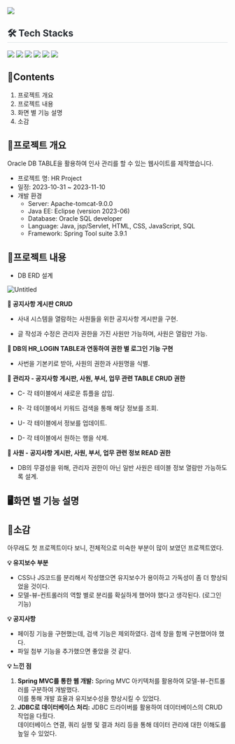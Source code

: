 <div align= "left">
    <img src="https://capsule-render.vercel.app/api?type=cylinder&color=39436f&height=120&text=HR%20Project&animation=&fontColor=e1e0e0&fontSize=70" 
</div>
    
<div style="text-align: left;">
    <h2 style="border-bottom: 1px solid #d8dee4; color: #282d33;"> 🛠️ Tech Stacks </h2>
    <div style="margin-top: 10px; text-align: left;" "text-align: left;"> <img src="https://img.shields.io/badge/CSS3-1572B6?style=flat-square&logo=CSS3&logoColor=white">
          <img src="https://img.shields.io/badge/HTML5-E34F26?style=flat-square&logo=HTML5&logoColor=white">
          <img src="https://img.shields.io/badge/Java-007396?style=flat-square&logo=Java&logoColor=white">
          <img src="https://img.shields.io/badge/Javascript-F7DF1E?style=flat-square&logo=Javascript&logoColor=white">
          <img src="https://img.shields.io/badge/Oracle-F80000?style=flat-square&logo=Oracle&logoColor=white">
          <img src="https://img.shields.io/badge/Spring-6DB33F?style=flat-square&logo=Spring&logoColor=white">
    </div>
</div>
    
    
## 📃Contents

1. 프로젝트 개요
2. 프로젝트 내용
3. 화면 별 기능 설명
4. 소감
   

## 📌프로젝트 개요

Oracle DB TABLE을 활용하여 인사 관리를 할 수 있는 웹사이트를 제작했습니다.

- 프로젝트 명: HR Project
- 일정: 2023-10-31 ~ 2023-11-10
- 개발 환경
    - Server: Apache-tomcat-9.0.0
    - Java EE: Eclipse (version 2023-06)
    - Database: Oracle SQL developer
    - Language: Java, jsp/Servlet, HTML, CSS, JavaScript, SQL
    - Framework: Spring Tool suite 3.9.1
      

## 🔎프로젝트 내용

- DB ERD 설계

![Untitled](HR%20Project%205b8b8c24fed64f33958153805bf958dc/Untitled.png)

**🔑 공지사항 게시판 CRUD**

- 사내 시스템을 열람하는 사원들을 위한 공지사항 게시판을 구현.

- 글 작성과 수정은 관리자 권한을 가진 사원만 가능하며, 사원은 열람만 가능.

**🔑 DB의 HR_LOGIN TABLE과 연동하여 권한 별 로그인 기능 구현**

- 사번을 기본키로 받아, 사원의 권한과 사원명을 식별.

**🔑 관리자 - 공지사항 게시판, 사원, 부서, 업무 관련 TABLE CRUD 권한**

- C- 각 테이블에서 새로운 튜플을 삽입.

- R- 각 테이블에서 키워드 검색을 통해 해당 정보를 조회.

- U- 각 테이블에서 정보를 업데이트.

- D- 각 테이블에서 원하는 행을 삭제.

**🔑 사원 - 공지사항 게시판, 사원, 부서, 업무 관련 정보 READ 권한**

- DB의 무결성을 위해, 관리자 권한이 아닌 일반 사원은 테이블 정보 열람만 가능하도록 설계.



## 🖥화면 별 기능 설명


## 📓소감

아무래도 첫 프로젝트이다 보니, 전체적으로 미숙한 부분이 많이 보였던 프로젝트였다. 

**💡 유지보수 부분**

- CSS나 JS코드를 분리해서 작성했으면 유지보수가 용이하고 가독성이 좀 더 향상되었을 것이다.
- 모델-뷰-컨트롤러의 역할 별로 분리를 확실하게 했어야 했다고 생각된다. (로그인 기능)

**💡 공지사항**

- 페이징 기능을 구현했는데, 검색 기능은 제외하였다. 검색 창을 함께 구현했어야 했다.
- 파일 첨부 기능을 추가했으면 좋았을 것 같다.

**💡 느낀 점**

1. **Spring MVC를 통한 웹 개발:** Spring MVC 아키텍처를 활용하여 모델-뷰-컨트롤러를 구분하여 개발했다.<br>
   이를 통해 개발 효율과 유지보수성을 향상시킬 수 있었다.
2. **JDBC로 데이터베이스 처리:** JDBC 드라이버를 활용하여 데이터베이스의 CRUD 작업을 다뤘다. <br>
   데이터베이스 연결, 쿼리 실행 및 결과 처리 등을 통해 데이터 관리에 대한 이해도를 높일 수 있었다. 
